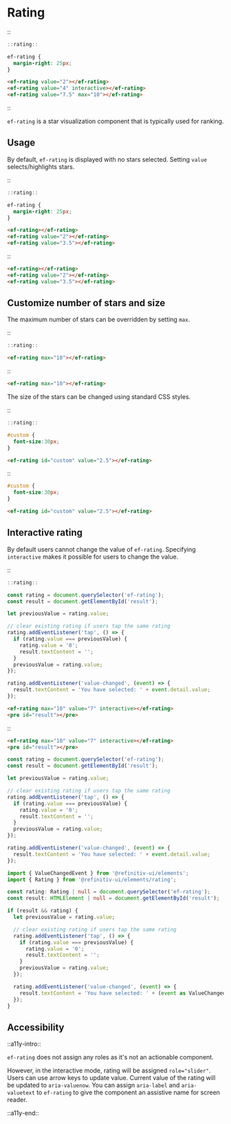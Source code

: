 <!--
type: page
title: Rating
location: ./elements/rating
layout: default
language_tabs: [javascript, typescript]
-->

# Rating
::
```javascript
::rating::
```
```css
ef-rating {
  margin-right: 25px;
}
```
```html
<ef-rating value="2"></ef-rating>
<ef-rating value="4" interactive></ef-rating>
<ef-rating value="7.5" max="10"></ef-rating>
```
::

`ef-rating` is a star visualization component that is typically used for ranking.

## Usage
By default, `ef-rating` is displayed with no stars selected. Setting `value` selects/highlights stars.

::
```javascript
::rating::
```
```css
ef-rating {
  margin-right: 25px;
}
```
```html
<ef-rating></ef-rating>
<ef-rating value="2"></ef-rating>
<ef-rating value="3.5"></ef-rating>
```
::

```html
<ef-rating></ef-rating>
<ef-rating value="2"></ef-rating>
<ef-rating value="3.5"></ef-rating>
```

## Customize number of stars and size
The maximum number of stars can be overridden by setting `max`.

::
```javascript
::rating::
```
```html
<ef-rating max="10"></ef-rating>
```
::

```html
<ef-rating max="10"></ef-rating>
```

The size of the stars can be changed using standard CSS styles.

::
```javascript
::rating::
```
```css
#custom {
  font-size:30px;
}
```
```html
<ef-rating id="custom" value="2.5"></ef-rating>
```
::

```css
#custom {
  font-size:30px;
}
```
```html
<ef-rating id="custom" value="2.5"></ef-rating>
```

## Interactive rating
By default users cannot change the value of `ef-rating`. Specifying `interactive` makes it possible for users to change the value.

::
```javascript
::rating::

const rating = document.querySelector('ef-rating');
const result = document.getElementById('result');

let previousValue = rating.value;

// clear existing rating if users tap the same rating
rating.addEventListener('tap', () => {
  if (rating.value === previousValue) {
    rating.value = '0';
    result.textContent = '';
  }
  previousValue = rating.value;
});

rating.addEventListener('value-changed', (event) => {
  result.textContent = 'You have selected: ' + event.detail.value;
});
```
```html
<ef-rating max="10" value="7" interactive></ef-rating>
<pre id="result"></pre>
```
::

```html
<ef-rating max="10" value="7" interactive></ef-rating>
<pre id="result"></pre>
```

```javascript
const rating = document.querySelector('ef-rating');
const result = document.getElementById('result');

let previousValue = rating.value;

// clear existing rating if users tap the same rating
rating.addEventListener('tap', () => {
  if (rating.value === previousValue) {
    rating.value = '0';
    result.textContent = '';
  }
  previousValue = rating.value;
});

rating.addEventListener('value-changed', (event) => {
  result.textContent = 'You have selected: ' + event.detail.value;
});
```

```typescript
import { ValueChangedEvent } from '@refinitiv-ui/elements';
import { Rating } from '@refinitiv-ui/elements/rating';

const rating: Rating | null = document.querySelector('ef-rating');
const result: HTMLElement | null = document.getElementById('result');

if (result && rating) {
  let previousValue = rating.value;

  // clear existing rating if users tap the same rating
  rating.addEventListener('tap', () => {
    if (rating.value === previousValue) {
      rating.value = '0';
      result.textContent = '';
    }
    previousValue = rating.value;
  });

  rating.addEventListener('value-changed', (event) => {
    result.textContent = 'You have selected: ' + (event as ValueChangedEvent).detail.value;
  });
}
```

## Accessibility
::a11y-intro::

`ef-rating` does not assign any roles as it's not an actionable component.

However, in the interactive mode, rating will be assigned `role="slider"`. Users can use arrow keys to update value. Current value of the rating will be updated to `aria-valuenow`. You can assign `aria-label` and `aria-valuetext` to `ef-rating` to give the component an assistive name for screen reader.

::a11y-end::
